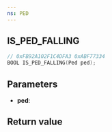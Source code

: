 ```yaml
---
ns: PED
---
```

## IS_PED_FALLING

```c
// 0xFB92A102F1C4DFA3 0xABF77334
BOOL IS_PED_FALLING(Ped ped);
```


## Parameters
* **ped**: 

## Return value
